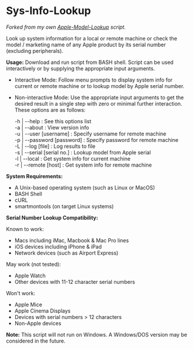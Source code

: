 # Sys-Info-Lookup
*Forked from my own [Apple-Model-Lookup](https://github.com/wollac11/Apple-Model-Lookup/) script.*

Look up system information for a local or remote machine or check the model / marketing name of any Apple product by its serial number (excluding peripherals).

**Usage:**
Download and run script from BASH shell. Script can be used interactively or by supplying the appropriate input arguments.

- Interactive Mode: 
	Follow menu prompts to display system info for current or remote machine or to lookup model by Apple serial number.
- Non-interactive Mode: 
	Use the appropriate input arguments to get the desired result in a single step with zero or minimal further interaction.  
	These options are as follows:

	-h | --help               	: See this options list  
	-a | --about              	: View version info  
	-u | --user [username]    	: Specify username for remote machine  
	-p | --password [password]	: Specify password for remote machine  
	-L | --log [file]         	: Log results to file  
	-s | --serial [serial no.]	: Lookup model from Apple serial  
	-l | --local              	: Get system info for current machine  
	-r | --remote [host]  	 	: Get system info for remote machine  

**System Requirements:**

- A Unix-based operating system (such as Linux or MacOS)
- BASH Shell
- cURL
- smartmontools (on target Linux systems)

**Serial Number Lookup Compatibility:**

Known to work:  
- Macs including iMac, Macbook & Mac Pro lines  
- iOS devices including iPhone & iPad  
- Network devices (such as Airport Express)  

May work (not tested):  
- Apple Watch  
- Other devices with 11-12 character serial numbers  

Won't work:  
- Apple Mice  
- Apple Cinema Displays  
- Devices with serial numbers > 12 characters  
- Non-Apple devices


**Note:** This script will not run on Windows. A Windows/DOS version may be considered in the future.
